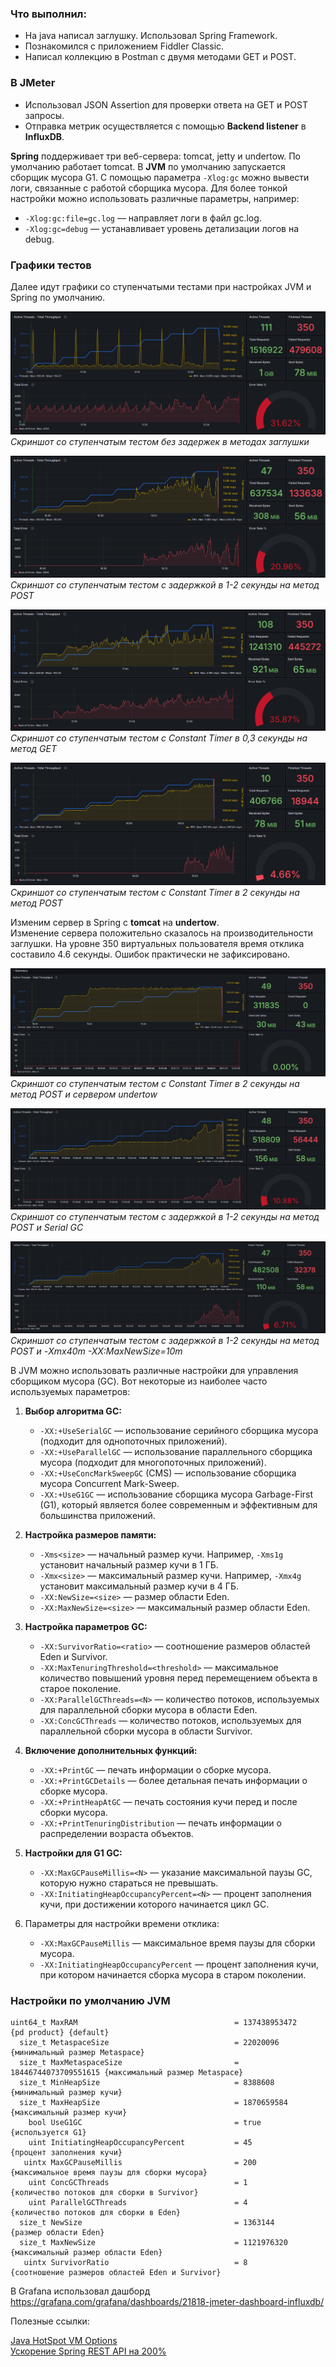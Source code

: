 ### Что выполнил:

- На java написал заглушку. Использовал Spring Framework.
- Познакомился с приложением Fiddler Classic.
- Написал коллекцию в Postman с двумя методами GET и POST.

### В JMeter

- Использовал JSON Assertion для проверки ответа на GET и POST запросы.
- Отправка метрик осуществляется с помощью **Backend listener** в **InfluxDB**.

**Spring** поддерживает три веб-сервера: tomcat, jetty и undertow. По умолчанию работает tomcat.
В **JVM** по умолчанию запускается сборщик мусора G1. С помощью параметра `-Xlog:gc` можно вывести логи, связанные с работой сборщика мусора. Для более тонкой настройки можно использовать различные параметры, например:

- `-Xlog:gc:file=gc.log` — направляет логи в файл gc.log.
- `-Xlog:gc=debug` — устанавливает уровень детализации логов на debug.

### Графики тестов

Далее идут графики со ступенчатыми тестами при настройках JVM и Spring по умолчанию.

![image_01](images/image_01.png "Скриншот с вызовом и выводом скрипта") \
*Скриншот со ступенчатым тестом без задержек в методах заглушки*

![image_02](images/image_02.png "Скриншот со ступенчатым тестом с задержкой в 2 секунды на метод POST") \
*Скриншот со ступенчатым тестом с задержкой в 1-2 секунды на метод POST*

![image_03](images/image_03.png "Скриншот со ступенчатым тестом с Constant Timer в 0,3 секунды на метод GET") \
*Скриншот со ступенчатым тестом с Constant Timer в 0,3 секунды на метод GET*

![image_04](images/image_04.png "Скриншот со ступенчатым тестом с Constant Timer в 2 секунды на метод POST") \
*Скриншот со ступенчатым тестом с Constant Timer в 2 секунды на метод POST*

Изменим сервер в Spring с **tomcat** на **undertow**. \
Изменение сервера положительно сказалось на производительности заглушки. На уровне 350 виртуальных пользователя время отклика составило 4.6 секунды. Ошибок практически не зафиксировано.

![image_05](images/image_05.png "Скриншот со ступенчатым тестом с Constant Timer в 2 секунды на метод POST") \
*Скриншот со ступенчатым тестом с Constant Timer в 2 секунды на метод POST и сервером undertow*

![image_06](images/image_06.png "Скриншот со ступенчатым тестом с задержкой в 1-2 секунды на метод POST и Serial GC") \
*Скриншот со ступенчатым тестом с задержкой в 1-2 секунды на метод POST и Serial GC*

![image_07](images/image_07.png "Скриншот со ступенчатым тестом с задержкой в 1-2 секунды на метод POST и -Xmx40m -XX:MaxNewSize=10m") \
*Скриншот со ступенчатым тестом с задержкой в 1-2 секунды на метод POST и -Xmx40m -XX:MaxNewSize=10m*

В JVM можно использовать различные настройки для управления сборщиком мусора (GC). Вот некоторые из наиболее часто используемых параметров:

1. **Выбор алгоритма GC:**
    - `-XX:+UseSerialGC` — использование серийного сборщика мусора (подходит для однопоточных приложений).
    - `-XX:+UseParallelGC` — использование параллельного сборщика мусора (подходит для многопоточных приложений).
    - `-XX:+UseConcMarkSweepGC` (CMS) — использование сборщика мусора Concurrent Mark-Sweep.
    - `-XX:+UseG1GC` — использование сборщика мусора Garbage-First (G1), который является более современным и эффективным для большинства приложений.

2. **Настройка размеров памяти:**
    - `-Xms<size>` — начальный размер кучи. Например, `-Xms1g` установит начальный размер кучи в 1 ГБ.
    - `-Xmx<size>` — максимальный размер кучи. Например, `-Xmx4g` установит максимальный размер кучи в 4 ГБ.
    - `-XX:NewSize=<size>` — размер области Eden.
    - `-XX:MaxNewSize=<size>` — максимальный размер области Eden.

3. **Настройка параметров GC:**
    - `-XX:SurvivorRatio=<ratio>` — соотношение размеров областей Eden и Survivor.
    - `-XX:MaxTenuringThreshold=<threshold>` — максимальное количество повышений уровня перед перемещением объекта в старое поколение.
    - `-XX:ParallelGCThreads=<N>` — количество потоков, используемых для параллельной сборки мусора в области Eden.
    - `-XX:ConcGCThreads` — количество потоков, используемых для параллельной сборки мусора в области Survivor.

4. **Включение дополнительных функций:**
    - `-XX:+PrintGC` — печать информации о сборке мусора.
    - `-XX:+PrintGCDetails` — более детальная печать информации о сборке мусора.
    - `-XX:+PrintHeapAtGC` — печать состояния кучи перед и после сборки мусора.
    - `-XX:+PrintTenuringDistribution` — печать информации о распределении возраста объектов.

5. **Настройки для G1 GC:**
    - `-XX:MaxGCPauseMillis=<N>` — указание максимальной паузы GC, которую нужно стараться не превышать.
    - `-XX:InitiatingHeapOccupancyPercent=<N>` — процент заполнения кучи, при достижении которого начинается цикл GC.

6. Параметры для настройки времени отклика:

    - `-XX:MaxGCPauseMillis` — максимальное время паузы для сборки мусора.
    - `-XX:InitiatingHeapOccupancyPercent` — процент заполнения кучи, при котором начинается сборка мусора в старом поколении.

### Настройки по умолчанию JVM

```text
uint64_t MaxRAM                                   = 137438953472         {pd product} {default}
  size_t MetaspaceSize                            = 22020096             {минимальный размер Metaspace}
  size_t MaxMetaspaceSize                         = 18446744073709551615 {максимальный размер Metaspace}
  size_t MinHeapSize                              = 8388608              {минимальный размер кучи}
  size_t MaxHeapSize                              = 1870659584           {максимальный размер кучи}
    bool UseG1GC                                  = true                 {используется G1}
    uint InitiatingHeapOccupancyPercent           = 45                   {процент заполнения кучи}
   uintx MaxGCPauseMillis                         = 200                  {максимальное время паузы для сборки мусора}
    uint ConcGCThreads                            = 1                    {количество потоков для сборки в Survivor}
    uint ParallelGCThreads                        = 4                    {количество потоков для сборки в Eden}
  size_t NewSize                                  = 1363144              {размер области Eden}
  size_t MaxNewSize                               = 1121976320           {максимальный размер области Eden}
   uintx SurvivorRatio                            = 8                    {соотношение размеров областей Eden и Survivor}
```

B Grafana использовал дашборд <https://grafana.com/grafana/dashboards/21818-jmeter-dashboard-influxdb/>

Полезные ссылки:

[Java HotSpot VM Options](https://www.oracle.com/java/technologies/javase/vmoptions-jsp.html) \
[Ускорение Spring REST API на 200%](https://habr.com/ru/companies/maxilect/articles/896240/)
